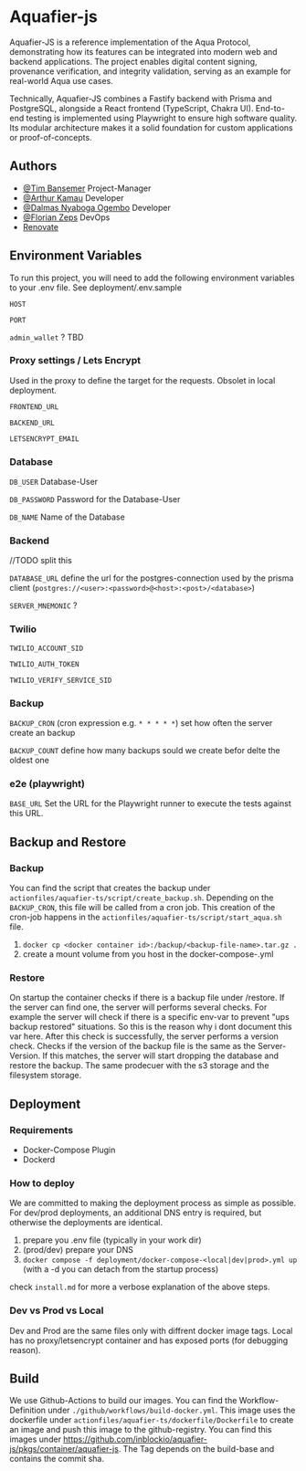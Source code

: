 
# Aquafier-js

Aquafier-JS is a reference implementation of the Aqua Protocol, demonstrating how its features can be integrated into modern web and backend applications.
The project enables digital content signing, provenance verification, and integrity validation, serving as an example for real-world Aqua use cases.

Technically, Aquafier-JS combines a Fastify backend with Prisma and PostgreSQL, alongside a React frontend (TypeScript, Chakra UI). End-to-end testing is implemented using Playwright to ensure high software quality.
Its modular architecture makes it a solid foundation for custom applications or proof-of-concepts.


## Authors

- [@Tim Bansemer](https://github.com/FantasticoFox) Project-Manager
- [@Arthur Kamau](https://github.com/Arthur-Kamau) Developer
- [@Dalmas Nyaboga Ogembo](https://github.com/dalmasonto) Developer
- [@Florian Zeps](https://github.com/Zusel) DevOps
- [Renovate](https://docs.renovatebot.com/)


## Environment Variables

To run this project, you will need to add the following environment variables to your .env file. See deployment/.env.sample

`HOST`

`PORT`

`admin_wallet` ? TBD

### Proxy settings / Lets Encrypt
Used in the proxy to define the target for the requests. Obsolet in local deployment.

`FRONTEND_URL`

`BACKEND_URL`

`LETSENCRYPT_EMAIL`

### Database

`DB_USER` Database-User

`DB_PASSWORD` Password for the Database-User

`DB_NAME` Name of the Database

### Backend
//TODO split this

`DATABASE_URL` define the url for the postgres-connection used by the prisma client (`postgres://<user>:<password>@<host>:<post>/<database>`)

`SERVER_MNEMONIC` ?

### Twilio
`TWILIO_ACCOUNT_SID`

`TWILIO_AUTH_TOKEN`

`TWILIO_VERIFY_SERVICE_SID`

### Backup
`BACKUP_CRON` (cron expression e.g. `* * * * *`) set how often the server create an backup

`BACKUP_COUNT` define how many backups sould we create befor delte the oldest one

### e2e (playwright)
`BASE_URL` Set the URL for the Playwright runner to execute the tests against this URL.

## Backup and Restore
### Backup
You can find the script that creates the backup under `actionfiles/aquafier-ts/script/create_backup.sh`. Depending on the `BACKUP_CRON`, this file will be called from a cron job.
This creation of the cron-job happens in the `actionfiles/aquafier-ts/script/start_aqua.sh` file.

1. `docker cp <docker container id>:/backup/<backup-file-name>.tar.gz .`
2. create a mount volume from you host in the docker-compose-<env>.yml

### Restore
On startup the container checks if there is a backup file under /restore. If the server can find one, the server will performs several checks. For example the server will check if there is a specific env-var to prevent "ups backup restored" situations. So this is the reason why i dont document this var here. After this check is successfully, the server performs a version check. Checks if the version of the backup file is the same as the Server-Version. If this matches, the server will start dropping the database and restore the backup. The same prodecuer with the s3 storage and the filesystem storage.

## Deployment

### Requirements
- Docker-Compose Plugin
- Dockerd

### How to deploy

We are committed to making the deployment process as simple as possible. For dev/prod deployments, an additional DNS entry is required, but otherwise the deployments are identical.

1. prepare you .env file (typically in your work dir)
2. (prod/dev) prepare your DNS
3. `docker compose -f deployment/docker-compose-<local|dev|prod>.yml up` (with a -d you can detach from the startup process)

check `install.md` for more a verbose explanation of the above steps.

### Dev vs Prod vs Local
Dev and Prod are the same files only with diffrent docker image tags.
Local has no proxy/letsencrypt container and has exposed ports (for debugging reason).


## Build

We use Github-Actions to build our images. You can find the Workflow-Definition under `./github/workflows/build-docker.yml`. This image uses the dockerfile under `actionfiles/aquafier-ts/dockerfile/Dockerfile` to create an image and push this image to the github-registry. You can find this images under https://github.com/inblockio/aquafier-js/pkgs/container/aquafier-js. The Tag depends on the build-base and contains the commit sha. 
